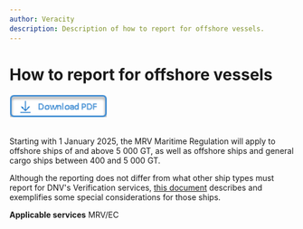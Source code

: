 ```yaml
---
author: Veracity
description: Description of how to report for offshore vessels.
---
```


# How to report for offshore vessels

<a href="https://veracitycdnprod.blob.core.windows.net/developer/veracitystatic/ovd/Offshore%20vessels%20-%20Reporting%20Requirements.pdf">
    <img src="assets/download.png" alt="Download PDF" height="40">
  </a>
  <br>
  <br>

Starting with 1 January 2025, the MRV Maritime Regulation will apply to offshore ships of and above 5 000 GT, as well as offshore ships and general cargo ships between 400 and 5 000 GT.

Although the reporting does not differ from what other ship types must report for DNV's Verification services, [this document](https://veracitycdnprod.blob.core.windows.net/developer/veracitystatic/ovd/Offshore%20vessels%20-%20Reporting%20Requirements.pdf) describes and exemplifies some special considerations for those ships.

**Applicable services**
MRV/EC